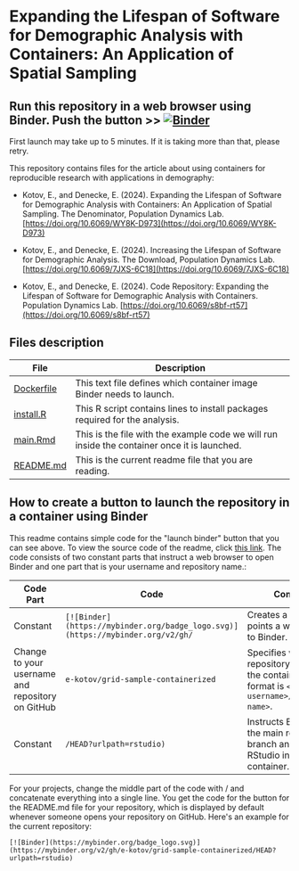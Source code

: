 # Expanding the Lifespan of Software for Demographic Analysis with Containers: An Application of Spatial Sampling

## Run this repository in a web browser using Binder. Push the button >> [![Binder](https://mybinder.org/badge_logo.svg)](https://mybinder.org/v2/gh/jisukimmmm/grid-sample-containerized/HEAD?urlpath=rstudio)

First launch may take up to 5 minutes. If it is taking more than that, please retry.

This repository contains files for the article about using containers for reproducible research with applications in demography:

- Kotov, E., and Denecke, E. (2024). Expanding the Lifespan of Software for Demographic Analysis with Containers: An Application of Spatial Sampling. The Denominator, Population Dynamics Lab. [https://doi.org/10.6069/WY8K-D973](https://doi.org/10.6069/WY8K-D973)

- Kotov, E., and Denecke, E. (2024). Increasing the Lifespan of Software for Demographic Analysis. The Download, Population Dynamics Lab. [https://doi.org/10.6069/7JXS-6C18](https://doi.org/10.6069/7JXS-6C18)

- Kotov, E., and Denecke, E. (2024). Code Repository: Expanding the Lifespan of Software for Demographic Analysis with Containers. Population Dynamics Lab. [https://doi.org/10.6069/s8bf-rt57](https://doi.org/10.6069/s8bf-rt57)

## Files description

| File | Description |
| --------| -------------------------- |
| [Dockerfile](/Dockerfile) | This text file defines which container image Binder needs to launch. |
| [install.R](/install.R) | This R script contains lines to install packages required for the analysis. |
| [main.Rmd](/main.Rmd) | This is the file with the example code we will run inside the container once it is launched. |
| [README.md](https://raw.githubusercontent.com/e-kotov/grid-sample-containerized/main/README.md) | This is the current readme file that you are reading. |


## How to create a button to launch the repository in a container using Binder

This readme contains simple code for the "launch binder" button that you can see above. To view the source code of the readme, click [this link](https://raw.githubusercontent.com/e-kotov/grid-sample-containerized/main/README.md). The code consists of two constant parts that instruct a web browser to open Binder and one part that is your username and repository name.:

| Code Part | Code                                                                    | Comments        |
| ---- | ----------------------------------------------------------------------- | --------------- |
| Constant    | `[![Binder](https://mybinder.org/badge_logo.svg)](https://mybinder.org/v2/gh/` | Creates a button and points a web browser to Binder. |
| Change to your username and repository on GitHub    | `e-kotov/grid-sample-containerized`                                                    | Specifies which repository to use for the container. The format is `<github-username>/<repository-name>`. |
| Constant    | `/HEAD?urlpath=rstudio)`                                                 | Instructs Binder to use the main repository branch and to go to RStudio in the container. |

For your projects, change the middle part of the code with <github-username>/<repository-name> and concatenate everything into a single line. You get the code for the button for the README.md file for your repository, which is displayed by default whenever someone opens your repository on GitHub. Here's an example for the current repository:

`[![Binder](https://mybinder.org/badge_logo.svg)](https://mybinder.org/v2/gh/e-kotov/grid-sample-containerized/HEAD?urlpath=rstudio)`
